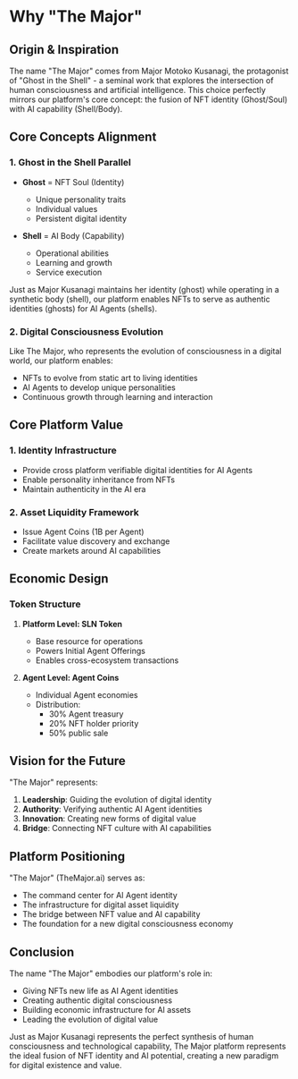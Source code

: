 # Why "The Major"

## Origin & Inspiration

The name "The Major" comes from Major Motoko Kusanagi, the protagonist of "Ghost in the Shell" - a seminal work that explores the intersection of human consciousness and artificial intelligence. This choice perfectly mirrors our platform's core concept: the fusion of NFT identity (Ghost/Soul) with AI capability (Shell/Body).

## Core Concepts Alignment

### 1. Ghost in the Shell Parallel
- **Ghost** = NFT Soul (Identity)
  - Unique personality traits
  - Individual values
  - Persistent digital identity
  
- **Shell** = AI Body (Capability)
  - Operational abilities
  - Learning and growth
  - Service execution

Just as Major Kusanagi maintains her identity (ghost) while operating in a synthetic body (shell), our platform enables NFTs to serve as authentic identities (ghosts) for AI Agents (shells).

### 2. Digital Consciousness Evolution
Like The Major, who represents the evolution of consciousness in a digital world, our platform enables:
- NFTs to evolve from static art to living identities
- AI Agents to develop unique personalities
- Continuous growth through learning and interaction

## Core Platform Value

### 1. Identity Infrastructure
- Provide cross platform verifiable digital identities for AI Agents
- Enable personality inheritance from NFTs
- Maintain authenticity in the AI era

### 2. Asset Liquidity Framework
- Issue Agent Coins (1B per Agent)
- Facilitate value discovery and exchange
- Create markets around AI capabilities

## Economic Design

### Token Structure
1. **Platform Level: SLN Token**
   - Base resource for operations
   - Powers Initial Agent Offerings
   - Enables cross-ecosystem transactions

2. **Agent Level: Agent Coins**
   - Individual Agent economies
   - Distribution:
     - 30% Agent treasury
     - 20% NFT holder priority
     - 50% public sale

## Vision for the Future

"The Major" represents:
1. **Leadership**: Guiding the evolution of digital identity
2. **Authority**: Verifying authentic AI Agent identities
3. **Innovation**: Creating new forms of digital value
4. **Bridge**: Connecting NFT culture with AI capabilities

## Platform Positioning

"The Major" (TheMajor.ai) serves as:
- The command center for AI Agent identity
- The infrastructure for digital asset liquidity
- The bridge between NFT value and AI capability
- The foundation for a new digital consciousness economy

## Conclusion

The name "The Major" embodies our platform's role in:
- Giving NFTs new life as AI Agent identities
- Creating authentic digital consciousness
- Building economic infrastructure for AI assets
- Leading the evolution of digital value

Just as Major Kusanagi represents the perfect synthesis of human consciousness and technological capability, The Major platform represents the ideal fusion of NFT identity and AI potential, creating a new paradigm for digital existence and value. 